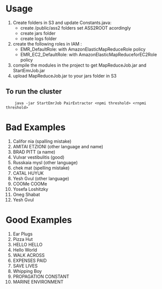 # Usage
1. Create folders in S3 and update Constants.java:
    - create /public/ass2 folders set ASS2ROOT acordingly
    - create jars folder 
    - create logs folder
2. create the following roles in IAM : 
    - EMR_DefaultRole: with AmazonElasticMapReduceRole policy
    - EMR_EC2_DefaultRole: with AmazonElasticMapReduceforEC2Role  policy
3. compile the modules in the project to get MapReduceJob.jar and StartEmrJob.jar
4. upload MapReduceJob.jar to your jars folder in S3
  ## To run the cluster
```
    java -jar StartEmrJob PairExtractor <npmi threshold> <rnpmi threshold>
```
# Bad Examples
1. Califor nia (spalling mistake)
2. AMITAI ETZIONI (other language and name)
3. BRAD PITT (a name)
4. Vulvar vestibulitis (good)
5. Russkaia mysl (other language)
6. chek mat (spelling mistake)
7. CATAL HUYUK
8. Yesh Gvul (other language)
9. COOMe COOMe
10. Yosefa Loshitzky
11. Oneg Shabat
12. Yesh Gvul

# Good Examples
1. Ear Plugs
2. Pizza Hut
3. HELLO HELLO
4. Hello World
5. WALK ACROSS
6. EXPENSES PAID
7. SAVE LIVES 
8. Whipping Boy
9. PROPAGATION CONSTANT
10. MARINE ENVIRONMENT
